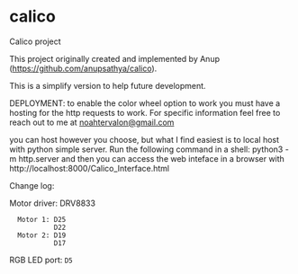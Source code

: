# calico
Calico project

This project originally created and implemented by Anup (https://github.com/anupsathya/calico). 

This is a simplify version to help future development.

DEPLOYMENT:
  to enable the color wheel option to work you must have a hosting
  for the http requests to work. For specific information feel free to
  reach out to me at noahtervalon@gmail.com

  you can host however you choose, but what I find easiest is to local
  host with python simple server.
  Run the following command in a shell:
    python3 -m http.server
  and then you can access the web inteface in a browser with
    http://localhost:8000/Calico_Interface.html
  


Change log:

Motor driver: DRV8833
```
  Motor 1: D25
           D22
  Motor 2: D19
           D17
```
RGB LED port: ```D5```
